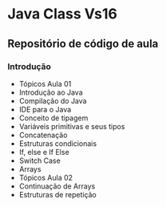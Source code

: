 # Java Class Vs16

## Repositório de código de aula

### Introdução
- Tópicos Aula 01
- Introdução ao Java
- Compilação do Java
- IDE para o Java
- Conceito de tipagem
- Variáveis primitivas e seus tipos
- Concatenação
- Estruturas condicionais
- If, else e If Else
- Switch Case
- Arrays
- Tópicos Aula 02
- Continuação de Arrays
- Estruturas de repetição
